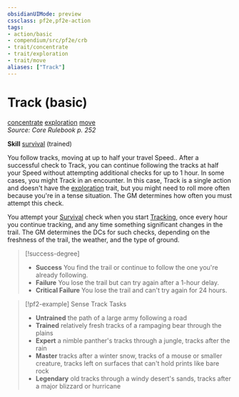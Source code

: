 ```yaml
---
obsidianUIMode: preview
cssclass: pf2e,pf2e-action
tags:
- action/basic
- compendium/src/pf2e/crb
- trait/concentrate
- trait/exploration
- trait/move
aliases: ["Track"]
---
```

# Track (basic)
[concentrate](../traits/concentrate.md)  [exploration](../traits/exploration.md)  [move](../traits/move.md)  
*Source: Core Rulebook p. 252*  

**Skill** [survival](../../Compendium/skills.md#Survival) (trained)

You follow tracks, moving at up to half your travel Speed.. After a successful check to Track, you can continue following the tracks at half your Speed without attempting additional checks for up to 1 hour. In some cases, you might Track in an encounter. In this case, Track is a single action and doesn't have the [exploration](../traits/exploration.md) trait, but you might need to roll more often because you're in a tense situation. The GM determines how often you must attempt this check.

You attempt your [Survival](../../Compendium/skills.md#Survival) check when you start [Tracking](../../../..//TTRPGShare-Pathfinder-2E-Vault/rules/actions/track.md), once every hour you continue tracking, and any time something significant changes in the trail. The GM determines the DCs for such checks, depending on the freshness of the trail, the weather, and the type of ground.

> [!success-degree] 
> - **Success** You find the trail or continue to follow the one you're already following.
> - **Failure** You lose the trail but can try again after a 1-hour delay.
> - **Critical Failure** You lose the trail and can't try again for 24 hours.

> [!pf2-example] Sense Track Tasks
> 
> - **Untrained** the path of a large army following a road
> - **Trained** relatively fresh tracks of a rampaging bear through the plains
> - **Expert** a nimble panther's tracks through a jungle, tracks after the rain
> - **Master** tracks after a winter snow, tracks of a mouse or smaller creature, tracks left on surfaces that can't hold prints like bare rock
> - **Legendary** old tracks through a windy desert's sands, tracks after a major blizzard or hurricane